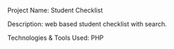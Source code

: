Project Name: Student Checklist

Description: web based student checklist with search.

Technologies & Tools Used: PHP

